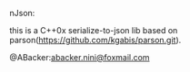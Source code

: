 nJson:

this is a C++0x serialize-to-json lib based on parson(https://github.com/kgabis/parson.git).

@ABacker:abacker.nini@foxmail.com
